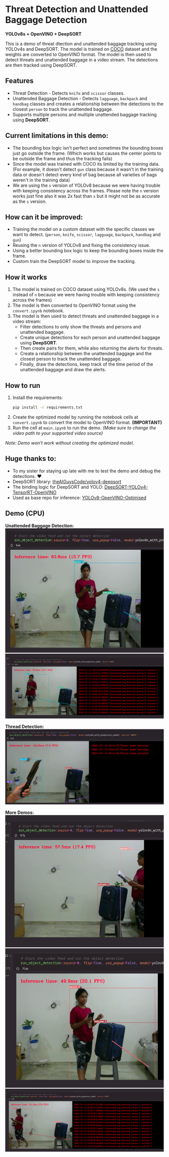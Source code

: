 # Threat Detection and Unattended Baggage Detection
__YOLOv8s + OpenVINO + DeepSORT__

This is a demo of threat dtection and unattended baggage tracking using YOLOv4s and DeepSORT. The model is trained on [COCO](https://cocodataset.org/#home) dataset and the weights are converted to OpenVINO format. The model is then used to detect threats and unattended baggage in a video stream. The detections are then tracked using DeepSORT.

## Features
- Threat Detection - Detects `knife` and `scissor` classes.
- Unattended Baggage Detection - Detects `lagguage`, `backpack` and `handbag` classes and creates a relationship between the detections to the closest `person` to track the unattended baggage.
- Supports multiple persons and multiple unattended baggage tracking using __DeepSORT__.

## Current limitations in this demo:
- The bounding box logic isn't perfect and sometimes the bounding boxes just go outside the frame. (Which works but causes the center points to be outside the frame and thus the tracking fails)
- Since the model was trained with COCO its limited by the training data. (For example, it doesn't detect `gun` class because it wasn't in the training data or doesn't detect every kind of bag because all varieties of bags weren't in the training data)
- We are using the `s` version of YOLOv8 because we were having trouble with keeping consistency across the frames. Please note the `n` version works just fine also it was 2x fast than `s` but it might not be as accurate as the `s` version.

## How can it be improved:
- Training the model on a custom dataset with the specific classes we want to detect. (`person`, `knife`, `scissor`, `lagguage`, `backpack`, `handbag` and `gun`)
- Reusing the `n` version of YOLOv8 and fixing the consistency issue.
- Using a better bounding box logic to keep the bounding boxes inside the frame.
- Custom train the DeepSORT model to improve the tracking.

## How it works
1. The model is trained on COCO dataset using YOLOv8s. (We used the `s` instead of `n` because we were having trouble with keeping consistency across the frames)
2. The model is then converted to OpenVINO format using the `convert.ipynb` notebook.
3. The model is then used to detect threats and unattended baggage in a video stream:
    - Filter detections to only show the threats and persons and unattended baggage.
    - Create unique detections for each person and unattended baggage using __DeepSORT__.
    - Then create pairs for them, while also returning the alerts for threats.
    - Create a relationship between the unattended baggage and the closest person to track the unattended baggage.
    - Finally, draw the detections, keep track of the time period of the unattended baggage and draw the alerts.

## How to run
1. Install the requirements:
    ```bash
    pip install -r requirements.txt
    ```
2. Create the optimized model by running the notebook cells at `convert.ipynb` to convert the model to OpenVINO format. **(IMPORTANT)**
2. Run the cell at `main.ipynb` to run the demo. _(Make sure to change the video path to your supported video source)_
    
_Note: Demo won't work without creating the optimized model._

## Huge thanks to:
- To my sister for staying up late with me to test the demo and debug the detections. :heart:
- DeepSORT library: [theAIGuysCode/yolov4-deepsort](https://github.com/theAIGuysCode/yolov4-deepsort)
- The binding logic for DeepSORT and YOLO: [DeepSORT-YOLOv4-TensorRT-OpenVINO](https://github.com/MatPiech/DeepSORT-YOLOv4-TensorRT-OpenVINO)
- Used as base repo for inference: [YOLOv8-OpenVINO-Optimised](https://github.com/AJV009/YOLOv8-OpenVINO-Optimised)

## Demo (CPU)

__Unattended Baggage Detection:__
![demo1](demoImages/demo1.png)
![demo2](demoImages/demo2.png)

__Thread Detection:__
![demo1](demoImages/demo3.png)

__More Demos:__
![demo1](demoImages/demo4.png)
![demo1](demoImages/demo5.png)
![demo1](demoImages/demo6.png)
